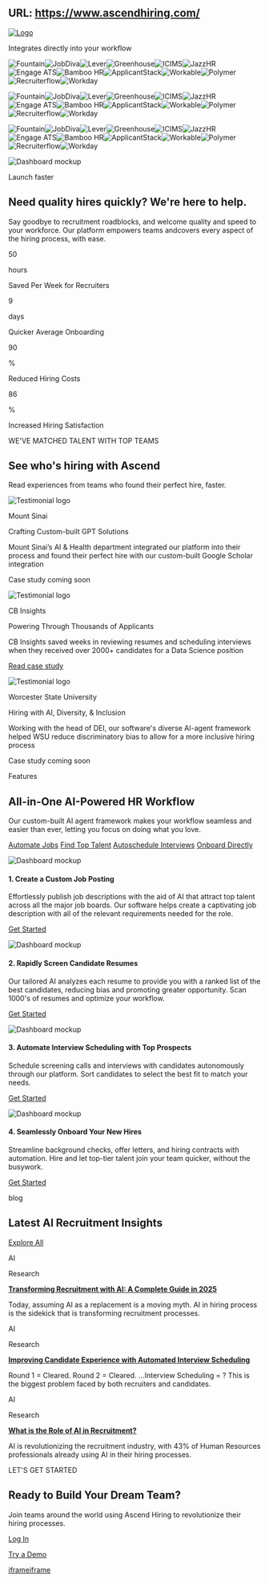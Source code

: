 URL: https://www.ascendhiring.com/
---
[![Logo](https://cdn.prod.website-files.com/66219824440af70bb5dfb15c/674f84c0852e899222264cc5_primary-logotext-32.svg)](https://www.ascendhiring.com/)

Integrates directly into your workflow

![Fountain](https://cdn.prod.website-files.com/66219824440af70bb5dfb15c/6660b3931bc4e90afff9d9ad_fountain.svg)![JobDiva](https://cdn.prod.website-files.com/66219824440af70bb5dfb15c/6660b393dfe5f0338b94bb40_JobDiva.svg)![Lever](https://cdn.prod.website-files.com/66219824440af70bb5dfb15c/6660b3941ce40c3d0c253650_lever.svg)![Greenhouse](https://cdn.prod.website-files.com/66219824440af70bb5dfb15c/6660b393acdc27456beeb61c_greenhouse.svg)![ICIMS](https://cdn.prod.website-files.com/66219824440af70bb5dfb15c/6660b393dfbcdf70555a08d2_ICIMS.svg)![JazzHR](https://cdn.prod.website-files.com/66219824440af70bb5dfb15c/6660b393653dce171e3c3f45_jazzhr.svg)![Engage ATS](https://cdn.prod.website-files.com/66219824440af70bb5dfb15c/6660b3936cc866bd60f05d38_Engage_ATS.svg)![Bamboo HR](https://cdn.prod.website-files.com/66219824440af70bb5dfb15c/6660b3930ac5bb048d063a50_bamboohr.svg)![ApplicantStack](https://cdn.prod.website-files.com/66219824440af70bb5dfb15c/6660b393c822c5f47639ae74_applicantstack.svg)![Workable](https://cdn.prod.website-files.com/66219824440af70bb5dfb15c/6660b393c6c93769baf6c152_workable.svg)![Polymer](https://cdn.prod.website-files.com/66219824440af70bb5dfb15c/6660b3945c21a3197da8a5d7_Polymer.svg)![Recruiterflow](https://cdn.prod.website-files.com/66219824440af70bb5dfb15c/6660b394908070e60161a9ed_recruiterflow.svg)![Workday](https://cdn.prod.website-files.com/66219824440af70bb5dfb15c/6660b3938d5be7f8b3f371a9_workday.svg)

![Fountain](https://cdn.prod.website-files.com/66219824440af70bb5dfb15c/6660b3931bc4e90afff9d9ad_fountain.svg)![JobDiva](https://cdn.prod.website-files.com/66219824440af70bb5dfb15c/6660b393dfe5f0338b94bb40_JobDiva.svg)![Lever](https://cdn.prod.website-files.com/66219824440af70bb5dfb15c/6660b3941ce40c3d0c253650_lever.svg)![Greenhouse](https://cdn.prod.website-files.com/66219824440af70bb5dfb15c/6660b393acdc27456beeb61c_greenhouse.svg)![ICIMS](https://cdn.prod.website-files.com/66219824440af70bb5dfb15c/6660b393dfbcdf70555a08d2_ICIMS.svg)![JazzHR](https://cdn.prod.website-files.com/66219824440af70bb5dfb15c/6660b393653dce171e3c3f45_jazzhr.svg)![Engage ATS](https://cdn.prod.website-files.com/66219824440af70bb5dfb15c/6660b3936cc866bd60f05d38_Engage_ATS.svg)![Bamboo HR](https://cdn.prod.website-files.com/66219824440af70bb5dfb15c/6660b3930ac5bb048d063a50_bamboohr.svg)![ApplicantStack](https://cdn.prod.website-files.com/66219824440af70bb5dfb15c/6660b393c822c5f47639ae74_applicantstack.svg)![Workable](https://cdn.prod.website-files.com/66219824440af70bb5dfb15c/6660b393c6c93769baf6c152_workable.svg)![Polymer](https://cdn.prod.website-files.com/66219824440af70bb5dfb15c/6660b3945c21a3197da8a5d7_Polymer.svg)![Recruiterflow](https://cdn.prod.website-files.com/66219824440af70bb5dfb15c/6660b394908070e60161a9ed_recruiterflow.svg)![Workday](https://cdn.prod.website-files.com/66219824440af70bb5dfb15c/6660b3938d5be7f8b3f371a9_workday.svg)

![Fountain](https://cdn.prod.website-files.com/66219824440af70bb5dfb15c/6660b3931bc4e90afff9d9ad_fountain.svg)![JobDiva](https://cdn.prod.website-files.com/66219824440af70bb5dfb15c/6660b393dfe5f0338b94bb40_JobDiva.svg)![Lever](https://cdn.prod.website-files.com/66219824440af70bb5dfb15c/6660b3941ce40c3d0c253650_lever.svg)![Greenhouse](https://cdn.prod.website-files.com/66219824440af70bb5dfb15c/6660b393acdc27456beeb61c_greenhouse.svg)![ICIMS](https://cdn.prod.website-files.com/66219824440af70bb5dfb15c/6660b393dfbcdf70555a08d2_ICIMS.svg)![JazzHR](https://cdn.prod.website-files.com/66219824440af70bb5dfb15c/6660b393653dce171e3c3f45_jazzhr.svg)![Engage ATS](https://cdn.prod.website-files.com/66219824440af70bb5dfb15c/6660b3936cc866bd60f05d38_Engage_ATS.svg)![Bamboo HR](https://cdn.prod.website-files.com/66219824440af70bb5dfb15c/6660b3930ac5bb048d063a50_bamboohr.svg)![ApplicantStack](https://cdn.prod.website-files.com/66219824440af70bb5dfb15c/6660b393c822c5f47639ae74_applicantstack.svg)![Workable](https://cdn.prod.website-files.com/66219824440af70bb5dfb15c/6660b393c6c93769baf6c152_workable.svg)![Polymer](https://cdn.prod.website-files.com/66219824440af70bb5dfb15c/6660b3945c21a3197da8a5d7_Polymer.svg)![Recruiterflow](https://cdn.prod.website-files.com/66219824440af70bb5dfb15c/6660b394908070e60161a9ed_recruiterflow.svg)![Workday](https://cdn.prod.website-files.com/66219824440af70bb5dfb15c/6660b3938d5be7f8b3f371a9_workday.svg)

![Dashboard mockup](https://cdn.prod.website-files.com/66219824440af70bb5dfb15c/665f547ec7d593ffce9f0c31_candidates-screen.png)

Launch faster

## Need quality hires quickly?   We're here to help.

Say goodbye to recruitment roadblocks, and welcome quality and speed to your workforce. Our platform empowers teams andcovers every aspect of the hiring process, with ease.

50

hours

Saved Per Week for Recruiters

9

days

Quicker Average Onboarding

90

%

Reduced Hiring Costs

86

%

Increased Hiring Satisfaction

WE'VE MATCHED TALENT WITH TOP TEAMS

## See who's hiring with Ascend

Read experiences from teams who found their perfect hire, faster.

![Testimonial logo](https://cdn.prod.website-files.com/66219824440af70bb5dfb15c/66c370c53d954d5ab55a7a29_mount-sinai-logo.svg)

Mount Sinai

Crafting Custom-built GPT Solutions

Mount Sinai’s AI & Health department integrated our platform into their process and found their perfect hire with our custom-built Google Scholar integration

Case study coming soon

![Testimonial logo](https://cdn.prod.website-files.com/66219824440af70bb5dfb15c/66c370c58362be3a228a23e3_cb-insights-logo.svg)

CB Insights

Powering Through Thousands of Applicants

CB Insights saved weeks in reviewing resumes and scheduling interviews when they received over 2000+ candidates for a Data Science position

[Read case study](https://www.ascendhiring.com/cb-insights-case-study)

![Testimonial logo](https://cdn.prod.website-files.com/66219824440af70bb5dfb15c/66c370c5ae469c7e861e92e8_WSU-logo.svg)

Worcester State University

Hiring with AI, Diversity, & Inclusion

Working with the head of DEI, our software's diverse AI-agent framework helped WSU reduce discriminatory bias to allow for a more inclusive hiring process

Case study coming soon

Features

## All-in-One AI-Powered HR Workflow

Our custom-built AI agent framework makes your workflow seamless and easier than ever, letting you focus on doing what you love.

[Automate Jobs](https://www.ascendhiring.com/#w-tabs-0-data-w-pane-0) [Find Top Talent](https://www.ascendhiring.com/#w-tabs-0-data-w-pane-1) [Autoschedule Interviews](https://www.ascendhiring.com/#w-tabs-0-data-w-pane-2) [Onboard Directly](https://www.ascendhiring.com/#w-tabs-0-data-w-pane-3)

![Dashboard mockup](https://cdn.prod.website-files.com/66219824440af70bb5dfb15c/675083c1b91d0698cf57642f_job-creation.png)

#### 1\. Create a Custom Job Posting

Effortlessly publish job descriptions with the aid of AI that attract top talent across all the major job boards. Our software helps create a captivating job description with all of the relevant requirements needed for the role.

[Get Started](https://www.ascendhiring.com/pricing)

![Dashboard mockup](https://cdn.prod.website-files.com/66219824440af70bb5dfb15c/675083c28e807b7f1abcf070_scan-resumes.png)

#### 2\. Rapidly Screen Candidate Resumes

Our tailored AI analyzes each resume to provide you with a ranked list of the best candidates, reducing bias and promoting greater opportunity. Scan 1000's of resumes and optimize your workflow.

[Get Started](https://www.ascendhiring.com/pricing)

![Dashboard mockup](https://cdn.prod.website-files.com/66219824440af70bb5dfb15c/675083c1371df6af56b2ac6a_automate-scheduling.png)

#### 3\. Automate Interview Scheduling with Top Prospects

Schedule screening calls and interviews with candidates autonomously through our platform. Sort candidates to select the best fit to match your needs.

[Get Started](https://www.ascendhiring.com/pricing)

![Dashboard mockup](https://cdn.prod.website-files.com/66219824440af70bb5dfb15c/675083c1a997fd8377acf398_onboard-hires.png)

#### 4\. Seamlessly Onboard Your New Hires

Streamline background checks, offer letters, and hiring contracts with automation. Hire and let top-tier talent join your team quicker, without the busywork.

[Get Started](https://www.ascendhiring.com/pricing)

blog

## Latest AI Recruitment Insights

[Explore All](https://www.ascendhiring.com/blog)

AI

Research

[**Transforming Recruitment with AI: A Complete Guide in 2025**](https://www.ascendhiring.com/blog/transforming-recruitment-with-ai-a-complete-guide-in-2025)

Today, assuming AI as a replacement is a moving myth. AI in hiring process is the sidekick that is transforming recruitment processes.

AI

Research

[**Improving Candidate Experience with Automated Interview Scheduling**](https://www.ascendhiring.com/blog/improve-candidate-experience-with-ai-interview-scheduling)

Round 1 = Cleared. Round 2 = Cleared. ...Interview Scheduling = ? This is the biggest problem faced by both recruiters and candidates.

AI

Research

[**What is the Role of AI in Recruitment?**](https://www.ascendhiring.com/blog/role-of-ai-in-recruitment)

AI is revolutionizing the recruitment industry, with 43% of Human Resources professionals already using AI in their hiring processes.

LET'S GET STARTED

## Ready to Build   Your Dream Team?

Join teams around the world using Ascend Hiring to revolutionize their hiring processes.

[Log In](https://ats.ascendhiring.com/)

[Try a Demo](https://www.ascendhiring.com/hiring-managers)

[iframe](https://td.doubleclick.net/td/rul/16642603965?random=1740155183998&cv=11&fst=1740155183998&fmt=3&bg=ffffff&guid=ON&async=1&gtm=45je52k0v9183766084za200zb9185209428&gcd=13l3l3l3l1l1&dma=0&tag_exp=101732282~101732284~102067808~102482433~102539968~102558064~102587591~102605417~102640600~102658453&u_w=1280&u_h=1024&url=https%3A%2F%2Fwww.ascendhiring.com%2F&hn=www.googleadservices.com&frm=0&tiba=Ascend%20Hiring%20%7C%20AI-Powered%20Recruitment%20%26%20Applicant%20Tracking%20System&npa=0&pscdl=noapi&auid=2049714435.1740155184&uaa=&uab=&uafvl=&uamb=0&uam=&uap=&uapv=&uaw=0&fledge=1&data=event%3Dgtag.config)[iframe](https://tag.trovo-tag.com/mOU6CxNTo4VjfSe8?rurl=https%3A%2F%2Fwww.ascendhiring.com%2F&ref=&v=js-0.1.0&aid=123103c7&rid=5c3a686f-efc5-4585-911e-b81e76b1fef0)